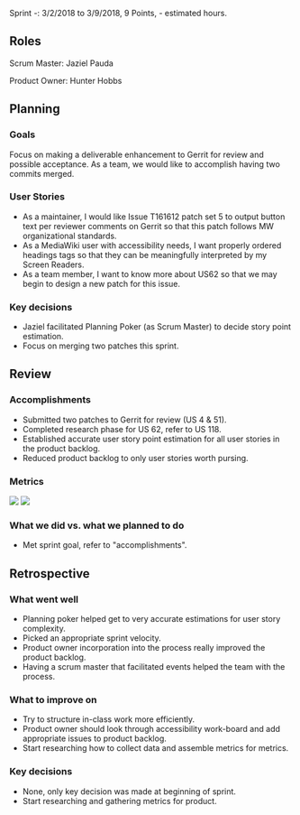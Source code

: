 Sprint -: 3/2/2018 to 3/9/2018, 9 Points, - estimated hours.

## Roles
Scrum Master: Jaziel Pauda

Product Owner: Hunter Hobbs

## Planning

### Goals
Focus on making a deliverable enhancement to Gerrit for review and possible acceptance. As a team, we would like to accomplish having two commits merged.

### User Stories
- As a maintainer, I would like Issue T161612 patch set 5 to output button text per reviewer comments on Gerrit so that this patch follows MW organizational standards.  
- As a MediaWiki user with accessibility needs, I want properly ordered headings tags so that they can be meaningfully interpreted by my Screen Readers.  
- As a team member, I want to know more about US62 so that we may begin to design a new patch for this issue.

### Key decisions  
- Jaziel facilitated Planning Poker (as Scrum Master) to decide story point estimation.  
- Focus on merging two patches this sprint.

## Review
### Accomplishments
- Submitted two patches to Gerrit for review (US 4 & 51).
- Completed research phase for US 62, refer to US 118.
- Established accurate user story point estimation for all user stories in the product backlog.
- Reduced product backlog to only user stories worth pursing.
### Metrics
![](http://chickencheetos.coffee/Pictures/Sprint4_Iteration_Burndown.png)
![](http://chickencheetos.coffee/Pictures/Sprint4_CumulativeFlow.png)
### What we did vs. what we planned to do
- Met sprint goal, refer to "accomplishments".
## Retrospective

### What went well
- Planning poker helped get to very accurate estimations for user story complexity.
- Picked an appropriate sprint velocity.
- Product owner incorporation into the process really improved the product backlog.
- Having a scrum master that facilitated events helped the team with the process.
### What to improve on
- Try to structure in-class work more efficiently.
- Product owner should look through accessibility work-board and add appropriate issues to product backlog.
- Start researching how to collect data and assemble metrics for metrics.
### Key decisions
- None, only key decision was made at beginning of sprint.
- Start researching and gathering metrics for product.